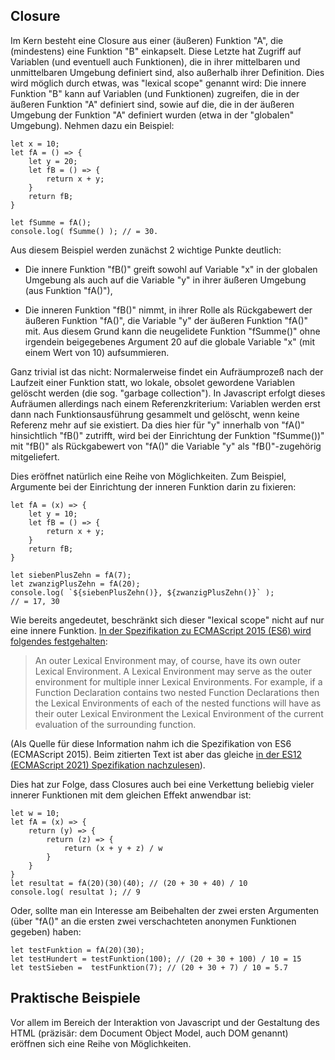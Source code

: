 Closure
-------

Im Kern besteht eine Closure aus einer (äußeren) Funktion "A", die (mindestens) eine Funktion "B" einkapselt. Diese Letzte hat Zugriff auf Variablen (und eventuell auch Funktionen), die in ihrer mittelbaren und unmittelbaren Umgebung definiert sind, also außerhalb ihrer Definition. Dies wird möglich durch etwas, was "lexical scope" genannt wird: Die innere Funktion "B" kann auf Variablen (und Funktionen) zugreifen, die in der äußeren Funktion "A" definiert sind, sowie auf die, die in der äußeren Umgebung der Funktion "A" definiert wurden (etwa in der "globalen" Umgebung). Nehmen dazu ein Beispiel:

```
let x = 10;
let fA = () => {
    let y = 20;
    let fB = () => {
        return x + y;
    }
    return fB;
}

let fSumme = fA();
console.log( fSumme() ); // = 30.
```

Aus diesem Beispiel werden zunächst 2 wichtige Punkte deutlich:

- Die innere Funktion "fB()" greift sowohl auf Variable "x" in der globalen Umgebung als auch auf die Variable "y" in ihrer äußeren Umgebung (aus Funktion "fA()"),

- Die inneren Funktion "fB()" nimmt, in ihrer Rolle als Rückgabewert der äußeren Funktion "fA()", die Variable "y" der äußeren Funktion "fA()" mit. Aus diesem Grund kann die neugelidete Funktion "fSumme()" ohne irgendein beigegebenes Argument 20 auf die globale Variable "x" (mit einem Wert von 10) aufsummieren. 

Ganz trivial ist das nicht: Normalerweise findet ein Aufräumprozeß nach der Laufzeit einer Funktion statt, wo lokale, obsolet gewordene Variablen gelöscht werden (die sog. "garbage collection"). In Javascript erfolgt dieses Aufräumen allerdings nach einem Referenzkriterium: Variablen werden erst dann nach Funktionsausführung gesammelt und gelöscht, wenn keine Referenz mehr auf sie existiert. Da dies hier für "y" innerhalb von "fA()" hinsichtlich "fB()" zutrifft, wird bei der Einrichtung der Funktion "fSumme())" mit "fB()" als Rückgabewert von "fA()" die Variable "y" als "fB()"-zugehörig mitgeliefert.

Dies eröffnet natürlich eine Reihe von Möglichkeiten. Zum Beispiel, Argumente bei der Einrichtung der inneren Funktion darin zu fixieren:

```
let fA = (x) => {
	let y = 10;
    let fB = () => {
        return x + y;
    }
    return fB;
}

let siebenPlusZehn = fA(7);
let zwanzigPlusZehn = fA(20);
console.log( `${siebenPlusZehn()}, ${zwanzigPlusZehn()}` );
// = 17, 30
```

Wie bereits angedeutet, beschränkt sich dieser "lexical scope" nicht auf nur eine innere Funktion. [In der Spezifikation zu ECMAScript 2015 (ES6) wird folgendes festgehalten](https://262.ecma-international.org/6.0/#sec-lexical-environments):

> An outer Lexical Environment may, of course, have its own outer Lexical Environment. A Lexical Environment may serve as the outer environment for multiple inner Lexical Environments. For example, if a Function Declaration contains two nested Function Declarations then the Lexical Environments of each of the nested functions will have as their outer Lexical Environment the Lexical Environment of the current evaluation of the surrounding function.

(Als Quelle für diese Information nahm ich die Spezifikation von ES6 (ECMAScript 2015). Beim zitierten Text ist aber das gleiche [in der ES12 (ECMAScript 2021) Spezifikation nachzulesen](https://262.ecma-international.org/12.0/#sec-executable-code-and-execution-contexts)).

Dies hat zur Folge, dass Closures auch bei eine Verkettung beliebig vieler innerer Funktionen mit dem gleichen Effekt anwendbar ist:

```
let w = 10;
let fA = (x) => {
	return (y) => {
		return (z) => {
			return (x + y + z) / w
		}
	}
}
let resultat = fA(20)(30)(40); // (20 + 30 + 40) / 10
console.log( resultat ); // 9
```

Oder, sollte man ein Interesse am Beibehalten der zwei ersten Argumenten (über "fA()" an die ersten zwei verschachteten anonymen Funktionen gegeben) haben:

```
let testFunktion = fA(20)(30);
let testHundert = testFunktion(100); // (20 + 30 + 100) / 10 = 15
let testSieben =  testFunktion(7); // (20 + 30 + 7) / 10 = 5.7
```

Praktische Beispiele
--------------------

Vor allem im Bereich der Interaktion von Javascript und der Gestaltung des HTML (präzisär: dem Document Object Model, auch DOM genannt) eröffnen sich eine Reihe von Möglichkeiten. 

